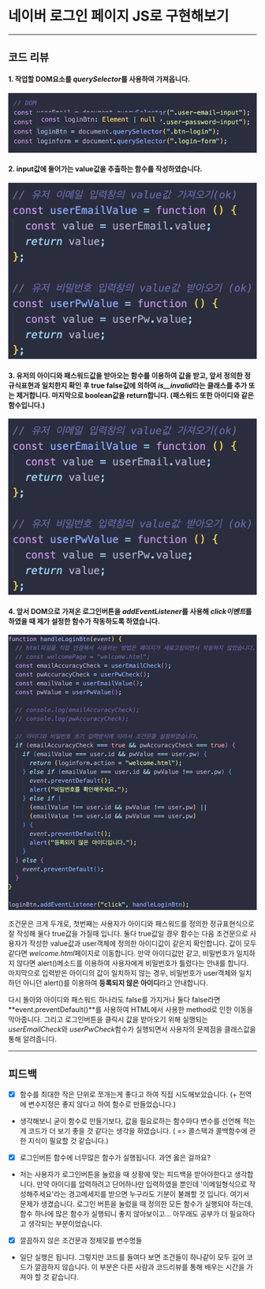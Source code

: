 # 네이버 로그인 페이지 JS로 구현해보기

---

## 코드 리뷰

#### 1. 작업할 DOM요소를 *querySelector*를 사용하여 가져옵니다.

<img src = "img/mission1/dom.png">

#### 2. input값에 들어가는 value값을 추출하는 함수를 작성하였습니다.

<img src = "img/mission1/inputValue.png">

#### 3. 유저의 아이디와 패스워드값을 받아오는 함수를 이용하여 값을 받고, 앞서 정의한 정규식표현과 일치한지 확인 후 true false값에 의하여 *is\_\_invalid*라는 클래스를 추가 또는 제거합니다. 마지막으로 boolean값을 return합니다. (패스워드 또한 아이디와 같은 함수입니다.)

<img src = "img/mission1/inputValue.png">

#### 4. 앞서 DOM으로 가져온 로그인버튼을 *addEventListener*를 사용해 *click이벤트*를 하였을 때 제가 설정한 함수가 작동하도록 하였습니다.

<img src = "img/mission1/loginBtn.png">

조건문은 크게 두개로, 첫번째는 사용자가 아이디와 패스워드를 정의한 정규표현식으로 잘 작성해 둘다 true값을 가질때 입니다. 둘다 true값일 경우 함수는 다음 조건문으로 사용자가 작성한 value값과 user객체에 정의한 아이디값이 같은지 확인합니다. 값이 모두 같다면 *welcome.html*페이지로 이동합니다. 만약 아이디값만 같고, 비밀번호가 일치하지 않다면 alert()메소드를 이용하여 사용자에게 비밀번호가 틀렸다는 안내를 합니다. 마지막으로 입력받은 아이디의 값이 일치하지 않는 경우, 비밀번호가 user객체와 일치하던 아니던 alert()를 이용하여 **등록되지 않은 아이디**라고 안내합니다.

다시 돌아와 아이디와 패스워드 하나라도 false를 가지거나 둘다 false라면 **event.preventDefault()**를 사용하여 HTML에서 사용한 method로 인한 이동을 막아줍니다. 그리고 로그인버튼을 클릭시 값을 받아오기 위해 실행되는 *userEmailCheck*와 *userPwCheck*함수가 실행되면서 사용자의 문제점을 클래스값을 통해 알려줍니다.

---

## 피드백

- [x] 함수를 최대한 작은 단위로 쪼개는게 좋다고 하여 직접 시도해보았습니다. (+ 전역에 변수지정은 좋지 않다고 하여 함수로 만들었습니다.)

- 생각해보니 굳이 함수로 만들기보다, 값을 필요로하는 함수마다 변수를 선언해 적는게 코드가 더 보기 좋을 것 같다는 생각을 하였습니다. ( => 콜스택과 콜백함수에 관한 지식이 필요할 것 같습니다.)

- [x] 로그인버튼 함수에 너무많은 함수가 실행됩니다. 과연 옳은 걸까요?

- 저는 사용자가 로그인버튼을 눌렀을 때 상황에 맞는 피드백을 받아야한다고 생각합니다. 만약 아이디를 압력하려고 단어하나만 입력하였을 뿐인데 '이메일형식으로 작성해주세요'라는 경고메세지를 받으면 누구라도 기분이 불쾌할 것 입니다. 여기서 문제가 생겼습니다. 로그인 버튼을 눌렀을 때 정의한 모든 함수가 실행되야 하는데, 함수 하나에 많은 함수가 실행되니 좋지 않아보이고... 아무래도 공부가 더 필요하다고 생각되는 부분이었습니다.

- [x] 깔끔하지 않은 조건문과 정체모를 변수명들

- 일단 실행은 됩니다. 그렇지만 코드를 들여다 보면 조건들이 하나같이 모두 길어 코드가 깔끔하지 않습니다. 이 부분은 다른 사람과 코드리뷰를 통해 배우는 시간을 가져야 할 것 같습니다.
